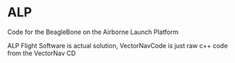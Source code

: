 # ALP
Code for the BeagleBone on the Airborne Launch Platform

ALP Flight Software is actual solution, VectorNavCode is just raw c++ code from the VectorNav CD
